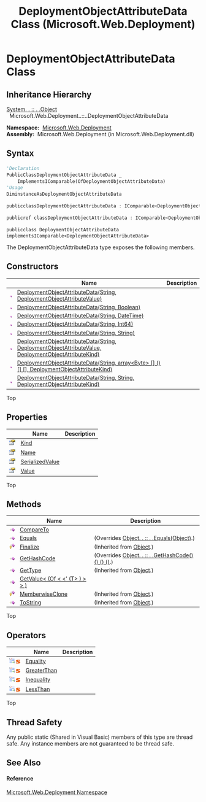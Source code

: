 ﻿---
title: DeploymentObjectAttributeData Class (Microsoft.Web.Deployment)
TOCTitle: DeploymentObjectAttributeData Class
ms:assetid: T:Microsoft.Web.Deployment.DeploymentObjectAttributeData
ms:mtpsurl: https://msdn.microsoft.com/en-us/library/microsoft.web.deployment.deploymentobjectattributedata(v=VS.90)
ms:contentKeyID: 22753923
ms.date: 05/02/2012
mtps_version: v=VS.90
f1_keywords:
- Microsoft.Web.Deployment.DeploymentObjectAttributeData
dev_langs:
- CSharp
- JScript
- VB
- c++
api_location:
- Microsoft.Web.Deployment.dll
api_name:
- Microsoft.Web.Deployment.DeploymentObjectAttributeData
api_type:
- Managed
topic_type:
- apiref
- kbSyntax
product_family_name: VS
ROBOTS: INDEX,FOLLOW
---

# DeploymentObjectAttributeData Class

## Inheritance Hierarchy

[System. . :: . .Object](https://msdn.microsoft.com/en-us/library/e5kfa45b\(v=vs.90\))  
  Microsoft.Web.Deployment..::..DeploymentObjectAttributeData  

**Namespace:**  [Microsoft.Web.Deployment](microsoft-web-deployment-namespace.md)  
**Assembly:**  Microsoft.Web.Deployment (in Microsoft.Web.Deployment.dll)

## Syntax

``` vb
'Declaration
PublicClassDeploymentObjectAttributeData _
    ImplementsIComparable(OfDeploymentObjectAttributeData)
'Usage
DiminstanceAsDeploymentObjectAttributeData
```

``` csharp
publicclassDeploymentObjectAttributeData : IComparable<DeploymentObjectAttributeData>
```

``` c++
publicref classDeploymentObjectAttributeData : IComparable<DeploymentObjectAttributeData^>
```

``` jscript
publicclass DeploymentObjectAttributeData implementsIComparable<DeploymentObjectAttributeData>
```

The DeploymentObjectAttributeData type exposes the following members.

## Constructors

<table>
<thead>
<tr class="header">
<th> </th>
<th>Name</th>
<th>Description</th>
</tr>
</thead>
<tbody>
<tr class="odd">
<td><img src="images/Dd565996.pubmethod(en-us,VS.90).gif" title="Public method" alt="Public method" /></td>
<td><a href="deploymentobjectattributedata-constructor-string-deploymentobjectattributevalue-microsoft-web-deployment.md">DeploymentObjectAttributeData(String, DeploymentObjectAttributeValue)</a></td>
<td></td>
</tr>
<tr class="even">
<td><img src="images/Dd565996.pubmethod(en-us,VS.90).gif" title="Public method" alt="Public method" /></td>
<td><a href="deploymentobjectattributedata-constructor-string-boolean-microsoft-web-deployment.md">DeploymentObjectAttributeData(String, Boolean)</a></td>
<td></td>
</tr>
<tr class="odd">
<td><img src="images/Dd565996.pubmethod(en-us,VS.90).gif" title="Public method" alt="Public method" /></td>
<td><a href="deploymentobjectattributedata-constructor-string-datetime-microsoft-web-deployment.md">DeploymentObjectAttributeData(String, DateTime)</a></td>
<td></td>
</tr>
<tr class="even">
<td><img src="images/Dd565996.pubmethod(en-us,VS.90).gif" title="Public method" alt="Public method" /></td>
<td><a href="deploymentobjectattributedata-constructor-string-int64-microsoft-web-deployment.md">DeploymentObjectAttributeData(String, Int64)</a></td>
<td></td>
</tr>
<tr class="odd">
<td><img src="images/Dd565996.pubmethod(en-us,VS.90).gif" title="Public method" alt="Public method" /></td>
<td><a href="deploymentobjectattributedata-constructor-string-string-microsoft-web-deployment.md">DeploymentObjectAttributeData(String, String)</a></td>
<td></td>
</tr>
<tr class="even">
<td><img src="images/Dd565996.pubmethod(en-us,VS.90).gif" title="Public method" alt="Public method" /></td>
<td><a href="deploymentobjectattributedata-constructor-string-deploymentobjectattributevalue-deploymentobjectattributekind-microsoft-web-deployment.md">DeploymentObjectAttributeData(String, DeploymentObjectAttributeValue, DeploymentObjectAttributeKind)</a></td>
<td></td>
</tr>
<tr class="odd">
<td><img src="images/Dd565996.pubmethod(en-us,VS.90).gif" title="Public method" alt="Public method" /></td>
<td><a href="deploymentobjectattributedata-constructor-string-byte%5B%5D-deploymentobjectattributekind-microsoft-web-deployment.md">DeploymentObjectAttributeData(String, array&lt;Byte&gt; [] () [] [], DeploymentObjectAttributeKind)</a></td>
<td></td>
</tr>
<tr class="even">
<td><img src="images/Dd565996.pubmethod(en-us,VS.90).gif" title="Public method" alt="Public method" /></td>
<td><a href="deploymentobjectattributedata-constructor-string-string-deploymentobjectattributekind-microsoft-web-deployment.md">DeploymentObjectAttributeData(String, String, DeploymentObjectAttributeKind)</a></td>
<td></td>
</tr>
</tbody>
</table>


Top

## Properties

<table>
<thead>
<tr class="header">
<th> </th>
<th>Name</th>
<th>Description</th>
</tr>
</thead>
<tbody>
<tr class="odd">
<td><img src="images/Dd565996.pubproperty(en-us,VS.90).gif" title="Public property" alt="Public property" /></td>
<td><a href="deploymentobjectattributedata-kind-property-microsoft-web-deployment.md">Kind</a></td>
<td></td>
</tr>
<tr class="even">
<td><img src="images/Dd565996.pubproperty(en-us,VS.90).gif" title="Public property" alt="Public property" /></td>
<td><a href="deploymentobjectattributedata-name-property-microsoft-web-deployment.md">Name</a></td>
<td></td>
</tr>
<tr class="odd">
<td><img src="images/Dd565996.pubproperty(en-us,VS.90).gif" title="Public property" alt="Public property" /></td>
<td><a href="deploymentobjectattributedata-serializedvalue-property-microsoft-web-deployment.md">SerializedValue</a></td>
<td></td>
</tr>
<tr class="even">
<td><img src="images/Dd565996.pubproperty(en-us,VS.90).gif" title="Public property" alt="Public property" /></td>
<td><a href="deploymentobjectattributedata-value-property-microsoft-web-deployment.md">Value</a></td>
<td></td>
</tr>
</tbody>
</table>


Top

## Methods

<table>
<thead>
<tr class="header">
<th> </th>
<th>Name</th>
<th>Description</th>
</tr>
</thead>
<tbody>
<tr class="odd">
<td><img src="images/Dd565996.pubmethod(en-us,VS.90).gif" title="Public method" alt="Public method" /></td>
<td><a href="deploymentobjectattributedata-compareto-method-microsoft-web-deployment.md">CompareTo</a></td>
<td></td>
</tr>
<tr class="even">
<td><img src="images/Dd565996.pubmethod(en-us,VS.90).gif" title="Public method" alt="Public method" /></td>
<td><a href="deploymentobjectattributedata-equals-method-microsoft-web-deployment.md">Equals</a></td>
<td>(Overrides <a href="https://msdn.microsoft.com/en-us/library/bsc2ak47(v=vs.90)">Object. . :: . .Equals(Object)</a>.)</td>
</tr>
<tr class="odd">
<td><img src="images/Dd565996.protmethod(en-us,VS.90).gif" title="Protected method" alt="Protected method" /></td>
<td><a href="https://msdn.microsoft.com/en-us/library/4k87zsw7(v=vs.90)">Finalize</a></td>
<td>(Inherited from <a href="https://msdn.microsoft.com/en-us/library/e5kfa45b(v=vs.90)">Object</a>.)</td>
</tr>
<tr class="even">
<td><img src="images/Dd565996.pubmethod(en-us,VS.90).gif" title="Public method" alt="Public method" /></td>
<td><a href="deploymentobjectattributedata-gethashcode-method-microsoft-web-deployment.md">GetHashCode</a></td>
<td>(Overrides <a href="https://msdn.microsoft.com/en-us/library/zdee4b3y(v=vs.90)">Object. . :: . .GetHashCode() () () ()</a>.)</td>
</tr>
<tr class="odd">
<td><img src="images/Dd565996.pubmethod(en-us,VS.90).gif" title="Public method" alt="Public method" /></td>
<td><a href="https://msdn.microsoft.com/en-us/library/dfwy45w9(v=vs.90)">GetType</a></td>
<td>(Inherited from <a href="https://msdn.microsoft.com/en-us/library/e5kfa45b(v=vs.90)">Object</a>.)</td>
</tr>
<tr class="even">
<td><img src="images/Dd565996.pubmethod(en-us,VS.90).gif" title="Public method" alt="Public method" /></td>
<td><a href="deploymentobjectattributedata-getvalue-t-method-microsoft-web-deployment.md">GetValue&lt; (Of &lt; &lt;' (T&gt; ) &gt; &gt; )</a></td>
<td></td>
</tr>
<tr class="odd">
<td><img src="images/Dd565996.protmethod(en-us,VS.90).gif" title="Protected method" alt="Protected method" /></td>
<td><a href="https://msdn.microsoft.com/en-us/library/57ctke0a(v=vs.90)">MemberwiseClone</a></td>
<td>(Inherited from <a href="https://msdn.microsoft.com/en-us/library/e5kfa45b(v=vs.90)">Object</a>.)</td>
</tr>
<tr class="even">
<td><img src="images/Dd565996.pubmethod(en-us,VS.90).gif" title="Public method" alt="Public method" /></td>
<td><a href="https://msdn.microsoft.com/en-us/library/7bxwbwt2(v=vs.90)">ToString</a></td>
<td>(Inherited from <a href="https://msdn.microsoft.com/en-us/library/e5kfa45b(v=vs.90)">Object</a>.)</td>
</tr>
</tbody>
</table>


Top

## Operators

<table>
<thead>
<tr class="header">
<th> </th>
<th>Name</th>
<th>Description</th>
</tr>
</thead>
<tbody>
<tr class="odd">
<td><img src="images/Ee402733.puboperator(en-us,VS.90).gif" title="Public operator" alt="Public operator" /><img src="images/Dd565979.static(en-us,VS.90).gif" title="Static member" alt="Static member" /></td>
<td><a href="deploymentobjectattributedata-equality-operator-microsoft-web-deployment.md">Equality</a></td>
<td></td>
</tr>
<tr class="even">
<td><img src="images/Ee402733.puboperator(en-us,VS.90).gif" title="Public operator" alt="Public operator" /><img src="images/Dd565979.static(en-us,VS.90).gif" title="Static member" alt="Static member" /></td>
<td><a href="deploymentobjectattributedata-greaterthan-operator-microsoft-web-deployment.md">GreaterThan</a></td>
<td></td>
</tr>
<tr class="odd">
<td><img src="images/Ee402733.puboperator(en-us,VS.90).gif" title="Public operator" alt="Public operator" /><img src="images/Dd565979.static(en-us,VS.90).gif" title="Static member" alt="Static member" /></td>
<td><a href="deploymentobjectattributedata-inequality-operator-microsoft-web-deployment.md">Inequality</a></td>
<td></td>
</tr>
<tr class="even">
<td><img src="images/Ee402733.puboperator(en-us,VS.90).gif" title="Public operator" alt="Public operator" /><img src="images/Dd565979.static(en-us,VS.90).gif" title="Static member" alt="Static member" /></td>
<td><a href="deploymentobjectattributedata-lessthan-operator-microsoft-web-deployment.md">LessThan</a></td>
<td></td>
</tr>
</tbody>
</table>


Top

## Thread Safety

Any public static (Shared in Visual Basic) members of this type are thread safe. Any instance members are not guaranteed to be thread safe.

## See Also

#### Reference

[Microsoft.Web.Deployment Namespace](microsoft-web-deployment-namespace.md)

